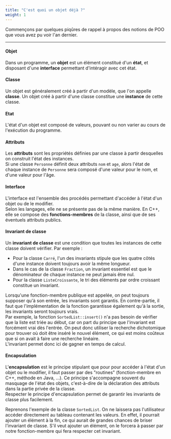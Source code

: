 ```yaml
---
title: "C'est quoi un objet déjà ?"
weight: 1
---
```


Commençons par quelques piqûres de rappel à propos des notions de POO que vous avez pu voir l'an dernier.

---

#### Objet

Dans un programme, un **objet** est un élément constitué d'un **état**, et disposant d'une **interface** permettant d'intéragir avec cet état.

#### Classe

Un objet est généralement créé à partir d'un modèle, que l'on appelle **classe**. Un objet créé à partir d'une classe constitue une **instance** de cette classe.

#### Etat

L'état d'un objet est composé de valeurs, pouvant ou non varier au cours de l'exécution du programme.

#### Attributs

Les **attributs** sont les propriétés définies par une classe à partir desquelles on construit l'état des instances.  
Si une classe `Personne` définit deux attributs `nom` et `age`, alors l'état de chaque instance de `Personne` sera composé d'une valeur pour le nom, et d'une valeur pour l'âge.

#### Interface

L'interface est l'ensemble des procédés permettant d'accéder à l'état d'un objet ou de le modifier.  
Selon les langages, elle ne se présente pas de la même manière. En C++, elle se compose des **fonctions-membres** de la classe, ainsi que de ses éventuels attributs publics.

#### Invariant de classe

Un **invariant de classe** est une condition que toutes les instances de cette classe doivent vérifier. Par exemple :
- Pour la classe `Carré`, l'un des invariants stipule que les quatre côtés d'une instance doivent toujours avoir la même longueur.
- Dans le cas de la classe `Fraction`, un invariant essentiel est que le dénominateur de chaque instance ne peut jamais être nul.
- Pour la classe `ListeCroissante`, le tri des éléments par ordre croissant constitue un invariant.

Lorsqu'une fonction-membre publique est appelée, on peut toujours supposer qu'à son entrée, les invariants sont garantis.
En contre-partie, il faut que l'implémentation de la fonction garantisse également qu'à la sortie, les invariants seront toujours vrais.  
Par exemple, la fonction `SortedList::insert()` n'a pas besoin de vérifier que la liste est triée au début, car on part du principe que l'invariant est forcément vrai dès l'entrée.
On peut donc utiliser la recherche dichotomique pour trouver où doit être inséré le nouvel élément, ce qui est moins coûteux que si on avait à faire une recherche linéaire.  
L'invariant permet donc ici de gagner en temps de calcul.

#### Encapsulation

L'**encapsulation** est le principe stipulant que pour pour accéder à l'état d'un objet ou le modifier, il faut passer par des "routines" (fonction-membre en C++, méthode en Java, ...).
Ce principe s'accompagne souvent du masquage de l'état des objets, c'est-à-dire de la déclaration des attributs dans la partie privée de la classe.  
Respecter le principe d'encapsulation permet de garantir les invariants de classe plus facilement.

Reprenons l'exemple de la classe `SortedList`.
On ne laissera pas l'utilisateur accéder directement au tableau contenant les valeurs.
En effet, il pourrait ajouter un élément à la fin, ce qui aurait de grandes chances de briser l'invariant de classe.
S'il veut ajouter un élément, on le forcera à passer par notre fonction-membre qui fera respecter cet invariant.
